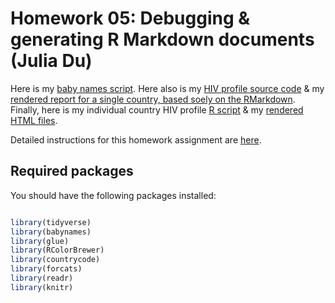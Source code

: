 # Homework 05: Debugging & generating R Markdown documents (Julia Du)

Here is my [baby names script](babynames.R).
Here also is my [HIV profile source code](hiv-profile.Rmd) & my [rendered report for a single country, based soely on the RMarkdown](hiv-profile.md).
Finally, here is my individual country HIV profile [R script](hiv-profile.R) & my [rendered HTML files](./reports).

Detailed instructions for this homework assignment are [here](https://cfss.uchicago.edu/homework/debugging-rmarkdown/).

## Required packages

You should have the following packages installed:

```r

library(tidyverse)
library(babynames)
library(glue)
library(RColorBrewer)
library(countrycode)
library(forcats)
library(readr)
library(knitr)

```
